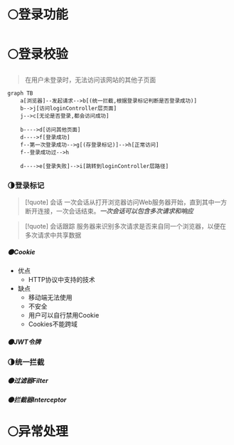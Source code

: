 # 🌕登录功能


# 🌕登录校验
>在用户未登录时，无法访问该网站的其他子页面

```mermaid
graph TB
	a[浏览器]--发起请求-->b[(统一拦截,根据登录标记判断是否登录成功)]
	b-->j[访问loginController层页面]
	j-->c[无论是否登录,都会访问成功]
	
	b---->d[访问其他页面]
	d---->f[登录成功]
	f--第一次登录成功-->g[(存登录标记)]-->h[正常访问]
	f--登录成功过-->h

	d---->e[登录失败]-->i[跳转到loginController层路径]
```
### 🌗登录标记
>[!quote] 会话
>一次会话从打开浏览器访问Web服务器开始，直到其中一方断开连接，一次会话结束。***一次会话可以包含多次请求和响应***

>[!quote] 会话跟踪
>服务器来识别多次请求是否来自同一个浏览器，以便在多次请求中共享数据
##### 🌑Cookie
- 优点
	- HTTP协议中支持的技术
- 缺点
	- 移动端无法使用
	- 不安全
	- 用户可以自行禁用Cookie
	- Cookies不能跨域


##### 🌑JWT令牌

### 🌗统一拦截

##### 🌑过滤器Filter



##### 🌑拦截器Interceptor







# 🌕异常处理


